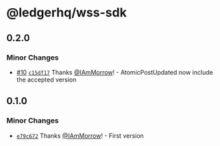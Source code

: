 # @ledgerhq/wss-sdk

## 0.2.0

### Minor Changes

- [#10](https://github.com/LedgerHQ/wallet-sync-system/pull/10) [`c15df17`](https://github.com/LedgerHQ/wallet-sync-system/commit/c15df175c5bf915cfe78ee5d8551259f60b3810f) Thanks [@IAmMorrow](https://github.com/IAmMorrow)! - AtomicPostUpdated now include the accepted version

## 0.1.0

### Minor Changes

- [`e79c672`](https://github.com/LedgerHQ/wallet-sync-system/commit/e79c672cde7556db98b5e7a063936543f401003b) Thanks [@IAmMorrow](https://github.com/IAmMorrow)! - First version
